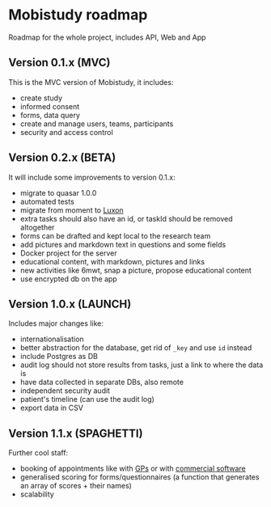 Mobistudy roadmap
=================

Roadmap for the whole project, includes API, Web and App

## Version 0.1.x (MVC)

This is the MVC version of Mobistudy, it includes:

- create study
- informed consent
- forms, data query
- create and manage users, teams, participants
- security and access control


## Version 0.2.x (BETA)

It will include some improvements to version 0.1.x:

- migrate to quasar 1.0.0
- automated tests
- migrate from moment to [Luxon](https://github.com/moment/luxon)
- extra tasks should also have an id, or taskId should be removed altogether
- forms can be drafted and kept local to the research team
- add pictures and markdown text in questions and some fields
- Docker project for the server
- educational content, with markdown, pictures and links
- new activities like 6mwt, snap a picture, propose educational content
- use encrypted db on the app


## Version 1.0.x (LAUNCH)

Includes major changes like:

- internationalisation
- better abstraction for the database, get rid of `_key` and use `id` instead
- include Postgres as DB
- audit log should not store results from tasks, just a link to where the data is
- have data collected in separate DBs, also remote
- independent security audit
- patient's timeline (can use the audit log)
- export data in CSV


## Version 1.1.x (SPAGHETTI)

Further cool staff:

- booking of appointments like with [GPs](https://developer.nhs.uk/gp-connect-specification-versions/) or with [commercial software](https://www.scheduleonce.com/integrations)
- generalised scoring for forms/questionnaires (a function that generates an array of scores + their names)
- scalability

